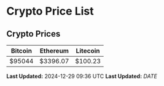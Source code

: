 # Crypto Price List

## Crypto Prices
| Bitcoin | Ethereum | Litecoin |
| ------- | -------- | -------- |
| $95044 | $3396.07 | $100.23 |
**Last Updated:** 2024-12-29 09:36 UTC
**Last Updated:** $DATE$
